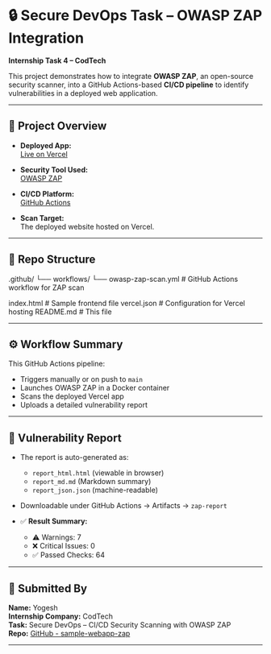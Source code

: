 # 🔒 Secure DevOps Task – OWASP ZAP Integration  
**Internship Task 4 – CodTech**

This project demonstrates how to integrate **OWASP ZAP**, an open-source security scanner, into a GitHub Actions-based **CI/CD pipeline** to identify vulnerabilities in a deployed web application.

---

## 🚀 Project Overview

- **Deployed App:**  
  [Live on Vercel](https://sample-webapp-acixn1pzb-yogeshs-projects-58fc2360.vercel.app)

- **Security Tool Used:**  
  [OWASP ZAP](https://www.zaproxy.org/)

- **CI/CD Platform:**  
  [GitHub Actions](https://docs.github.com/en/actions)

- **Scan Target:**  
  The deployed website hosted on Vercel.

---

## 📂 Repo Structure

.github/
└── workflows/
└── owasp-zap-scan.yml # GitHub Actions workflow for ZAP scan

index.html # Sample frontend file
vercel.json # Configuration for Vercel hosting
README.md # This file


---

## ⚙️ Workflow Summary

This GitHub Actions pipeline:
- Triggers manually or on push to `main`
- Launches OWASP ZAP in a Docker container
- Scans the deployed Vercel app
- Uploads a detailed vulnerability report

---

## 📄 Vulnerability Report

- The report is auto-generated as:
  - `report_html.html` (viewable in browser)
  - `report_md.md` (Markdown summary)
  - `report_json.json` (machine-readable)

- Downloadable under GitHub Actions → Artifacts → `zap-report`

- ✅ **Result Summary:**
  - ⚠️ Warnings: 7
  - ❌ Critical Issues: 0
  - ✅ Passed Checks: 64

---

## 👤 Submitted By

**Name:** Yogesh  
**Internship Company:** CodTech  
**Task:** Secure DevOps – CI/CD Security Scanning with OWASP ZAP  
**Repo:** [GitHub - sample-webapp-zap](https://github.com/Yogesh33s/sample-webapp-zap)

---




